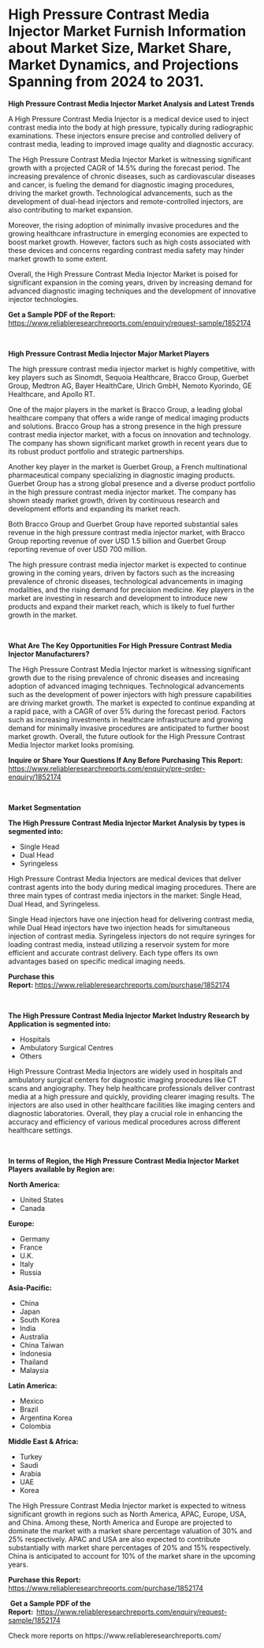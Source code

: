 <p><h1>High Pressure Contrast Media Injector Market Furnish Information about Market Size, Market Share, Market Dynamics, and Projections Spanning from 2024 to 2031.</h1></p><p><strong>High Pressure Contrast Media Injector Market Analysis and Latest Trends</strong></p>
<p><p>A High Pressure Contrast Media Injector is a medical device used to inject contrast media into the body at high pressure, typically during radiographic examinations. These injectors ensure precise and controlled delivery of contrast media, leading to improved image quality and diagnostic accuracy.</p><p>The High Pressure Contrast Media Injector Market is witnessing significant growth with a projected CAGR of 14.5% during the forecast period. The increasing prevalence of chronic diseases, such as cardiovascular diseases and cancer, is fueling the demand for diagnostic imaging procedures, driving the market growth. Technological advancements, such as the development of dual-head injectors and remote-controlled injectors, are also contributing to market expansion.</p><p>Moreover, the rising adoption of minimally invasive procedures and the growing healthcare infrastructure in emerging economies are expected to boost market growth. However, factors such as high costs associated with these devices and concerns regarding contrast media safety may hinder market growth to some extent.</p><p>Overall, the High Pressure Contrast Media Injector Market is poised for significant expansion in the coming years, driven by increasing demand for advanced diagnostic imaging techniques and the development of innovative injector technologies.</p></p>
<p><strong>Get a Sample PDF of the Report:&nbsp;</strong> <a href="https://www.reliableresearchreports.com/enquiry/request-sample/1852174">https://www.reliableresearchreports.com/enquiry/request-sample/1852174</a></p>
<p>&nbsp;</p>
<p><strong>High Pressure Contrast Media Injector Major Market Players</strong></p>
<p><p>The high pressure contrast media injector market is highly competitive, with key players such as Sinomdt, Sequoia Healthcare, Bracco Group, Guerbet Group, Medtron AG, Bayer HealthCare, Ulrich GmbH, Nemoto Kyorindo, GE Healthcare, and Apollo RT.</p><p>One of the major players in the market is Bracco Group, a leading global healthcare company that offers a wide range of medical imaging products and solutions. Bracco Group has a strong presence in the high pressure contrast media injector market, with a focus on innovation and technology. The company has shown significant market growth in recent years due to its robust product portfolio and strategic partnerships.</p><p>Another key player in the market is Guerbet Group, a French multinational pharmaceutical company specializing in diagnostic imaging products. Guerbet Group has a strong global presence and a diverse product portfolio in the high pressure contrast media injector market. The company has shown steady market growth, driven by continuous research and development efforts and expanding its market reach.</p><p>Both Bracco Group and Guerbet Group have reported substantial sales revenue in the high pressure contrast media injector market, with Bracco Group reporting revenue of over USD 1.5 billion and Guerbet Group reporting revenue of over USD 700 million.</p><p>The high pressure contrast media injector market is expected to continue growing in the coming years, driven by factors such as the increasing prevalence of chronic diseases, technological advancements in imaging modalities, and the rising demand for precision medicine. Key players in the market are investing in research and development to introduce new products and expand their market reach, which is likely to fuel further growth in the market.</p></p>
<p>&nbsp;</p>
<p><strong>What Are The Key Opportunities For High Pressure Contrast Media Injector Manufacturers?</strong></p>
<p><p>The High Pressure Contrast Media Injector market is witnessing significant growth due to the rising prevalence of chronic diseases and increasing adoption of advanced imaging techniques. Technological advancements such as the development of power injectors with high pressure capabilities are driving market growth. The market is expected to continue expanding at a rapid pace, with a CAGR of over 5% during the forecast period. Factors such as increasing investments in healthcare infrastructure and growing demand for minimally invasive procedures are anticipated to further boost market growth. Overall, the future outlook for the High Pressure Contrast Media Injector market looks promising.</p></p>
<p><strong>Inquire or Share Your Questions If Any Before Purchasing This Report:</strong> <a href="https://www.reliableresearchreports.com/enquiry/pre-order-enquiry/1852174">https://www.reliableresearchreports.com/enquiry/pre-order-enquiry/1852174</a></p>
<p>&nbsp;</p>
<p><strong>Market Segmentation</strong></p>
<p><strong>The High Pressure Contrast Media Injector Market Analysis by types is segmented into:</strong></p>
<p><ul><li>Single Head</li><li>Dual Head</li><li>Syringeless</li></ul></p>
<p><p>High Pressure Contrast Media Injectors are medical devices that deliver contrast agents into the body during medical imaging procedures. There are three main types of contrast media injectors in the market: Single Head, Dual Head, and Syringeless. </p><p>Single Head injectors have one injection head for delivering contrast media, while Dual Head injectors have two injection heads for simultaneous injection of contrast media. Syringeless injectors do not require syringes for loading contrast media, instead utilizing a reservoir system for more efficient and accurate contrast delivery. Each type offers its own advantages based on specific medical imaging needs.</p></p>
<p><strong>Purchase this Report:&nbsp;</strong><a href="https://www.reliableresearchreports.com/purchase/1852174">https://www.reliableresearchreports.com/purchase/1852174</a></p>
<p>&nbsp;</p>
<p><strong>The High Pressure Contrast Media Injector Market Industry Research by Application is segmented into:</strong></p>
<p><ul><li>Hospitals</li><li>Ambulatory Surgical Centres</li><li>Others</li></ul></p>
<p><p>High Pressure Contrast Media Injectors are widely used in hospitals and ambulatory surgical centers for diagnostic imaging procedures like CT scans and angiography. They help healthcare professionals deliver contrast media at a high pressure and quickly, providing clearer imaging results. The injectors are also used in other healthcare facilities like imaging centers and diagnostic laboratories. Overall, they play a crucial role in enhancing the accuracy and efficiency of various medical procedures across different healthcare settings.</p></p>
<p>&nbsp;</p>
<p><strong>In terms of Region, the High Pressure Contrast Media Injector Market Players available by Region are:</strong></p>
<p>
    <p> <strong> North America: </strong>
        <ul>
            <li>United States</li>
            <li>Canada</li>
        </ul>
        </p> 
    <p> <strong> Europe: </strong>
        <ul>
            <li>Germany</li>
            <li>France</li>
            <li>U.K.</li>
            <li>Italy</li>
            <li>Russia</li>
        </ul>
        </p> 
    <p> <strong> Asia-Pacific: </strong>
        <ul>
            <li>China</li>
            <li>Japan</li>
            <li>South Korea</li>
            <li>India</li>
            <li>Australia</li>
            <li>China Taiwan</li>
            <li>Indonesia</li>
            <li>Thailand</li>
            <li>Malaysia</li>
        </ul>
        </p> 
    <p> <strong> Latin America: </strong>
        <ul>
            <li>Mexico</li>
            <li>Brazil</li>
            <li>Argentina Korea</li>
            <li>Colombia</li>
        </ul>
        </p> 
    <p> <strong> Middle East & Africa: </strong>
        <ul>
            <li>Turkey</li>
            <li>Saudi</li>
            <li>Arabia</li>
            <li>UAE</li>
            <li>Korea</li>
        </ul>
    </p>
    </p>
<p><p>The High Pressure Contrast Media Injector market is expected to witness significant growth in regions such as North America, APAC, Europe, USA, and China. Among these, North America and Europe are projected to dominate the market with a market share percentage valuation of 30% and 25% respectively. APAC and USA are also expected to contribute substantially with market share percentages of 20% and 15% respectively. China is anticipated to account for 10% of the market share in the upcoming years.</p></p>
<p><strong>Purchase this Report: </strong><a href="https://www.reliableresearchreports.com/purchase/1852174">https://www.reliableresearchreports.com/purchase/1852174</a></p>
<p>&nbsp;<strong>Get a Sample PDF of the Report:&nbsp;&nbsp;</strong><a href="https://www.reliableresearchreports.com/enquiry/request-sample/1852174">https://www.reliableresearchreports.com/enquiry/request-sample/1852174</a></p>
<p><strong></strong></p>
<p>Check more reports on https://www.reliableresearchreports.com/</p>
